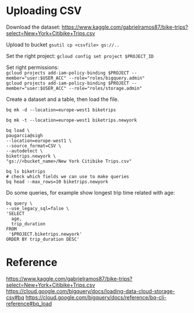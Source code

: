 # Uploading CSV

Download the dataset:
https://www.kaggle.com/gabrielramos87/bike-trips?select=New+York+Citibike+Trips.csv

Upload to bucket 
`gsutil cp <csvfile> gs://..`

Set the right project:
`gcloud config set project $PROJECT_ID`

Set right permissions:  
`gcloud projects add-iam-policy-binding $PROJECT --member="user:$USER_ACC" --role="roles/bigquery.admin"`  
`gcloud projects add-iam-policy-binding $PROJECT --member="user:$USER_ACC" --role="roles/storage.admin"`  

Create a dataset and a table, then load the file.
```
bq mk -d --location=europe-west1 biketrips

bq mk -t --location=europe-west1 biketrips.newyork

bq load \                                                                           paugarcia@sigh
--location=europe-west1 \
--source_format=CSV \
--autodetect \
biketrips.newyork \
"gs://<bucket_name>/New York Citibike Trips.csv"

bq ls biketrips
# check which fields we can use to make queries
bq head --max_rows=10 biketrips.newyork
```

Do some queries, for example show longest trip time related with age:
```
bq query \
--use_legacy_sql=false \
'SELECT
  age,
  trip_duration
FROM
 '$PROJECT.biketrips.newyork'
ORDER BY trip_duration DESC'
```

# Reference
https://www.kaggle.com/gabrielramos87/bike-trips?select=New+York+Citibike+Trips.csv
https://cloud.google.com/bigquery/docs/loading-data-cloud-storage-csv#bq
https://cloud.google.com/bigquery/docs/reference/bq-cli-reference#bq_load

